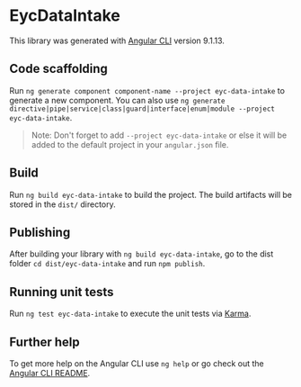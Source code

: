 # EycDataIntake

This library was generated with [Angular CLI](https://github.com/angular/angular-cli) version 9.1.13.

## Code scaffolding

Run `ng generate component component-name --project eyc-data-intake` to generate a new component. You can also use `ng generate directive|pipe|service|class|guard|interface|enum|module --project eyc-data-intake`.
> Note: Don't forget to add `--project eyc-data-intake` or else it will be added to the default project in your `angular.json` file. 

## Build

Run `ng build eyc-data-intake` to build the project. The build artifacts will be stored in the `dist/` directory.

## Publishing

After building your library with `ng build eyc-data-intake`, go to the dist folder `cd dist/eyc-data-intake` and run `npm publish`.

## Running unit tests

Run `ng test eyc-data-intake` to execute the unit tests via [Karma](https://karma-runner.github.io).

## Further help

To get more help on the Angular CLI use `ng help` or go check out the [Angular CLI README](https://github.com/angular/angular-cli/blob/master/README.md).
